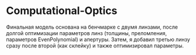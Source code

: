 # Computational-Optics

Финальная модель основана на бенчмарке с двумя линзами, после долгой оптимизации параметров линз (толщины, преломления, параметров EvenPolynomial) и апертуры. Затем, я добавил третью линзу сразу после второй (как склейку) и также оптимизировал параметры.

